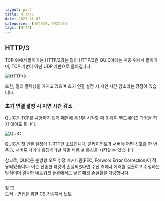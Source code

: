 ```yaml
---
layout: post
title: HTTP/3
date: 2023-11-07
categories: [네트워크, 프로토콜]
tags: [HTTP]
---
```


## HTTP/3

TCP 위에서 돌아가는 HTTP/2와는 달리 HTTP/3은 QUIC이라는 계층 위에서 돌아가며, TCP 기반이 아닌 UDP 기반으로 돌아갑니다.

![HTTP/3](https://github.com/xotlr333/xotlr333.github.io/assets/81614820/cd227623-04d1-4424-a114-03aac28e91cf)

또한, 멀티 플렉싱을 가지고 있으며 초기 연결 설정 시 지연 시간 감소라는 장점이 있습니다.

### 초기 연결 설정 시 지연 시간 감소

QUIC은 TCP를 사용하지 않기 때문에 통신을 시작할 때 3-웨이 핸드셰이크 과정을 하지 않아도 됩니다.

![QUIC](https://github.com/xotlr333/xotlr333.github.io/assets/81614820/ae748f3f-8ede-43c3-a717-5c0a6371ccf3)

QUIC은 첫 연결 설정에 1-RTT만 소요됩니다. 클라이언트가 서버에 어떤 신호를 한 번 주고, 서버도 거기에 응답하기만 하면 바로 본 통신을 시작할 수 있습니다.

참고로, QUIC은 순방향 오류 수정 메커니즘(FEC, Forword Error Correction)이 적용되었습니다. 이는 전송한 패킷이 손실되었다면 수신 측에서 에러를 검출하고 수정하는 방식이며 열악한 네트워크 환경에서도 낮은 패킷 손실률을 자랑합니다.

---

참고)  
도서 - 면접을 위한 CS 전공지식 노트
